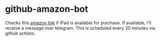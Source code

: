 # github-amazon-bot

Checks this [amazon link](https://www.amazon.in/Apple-iPad-11-inch-Wi-Fi-128GB/dp/B0864JKY83) if iPad is available for purchase. If available, I'll receive a message over telegram. This is scheduled every 20 minutes via github actions.